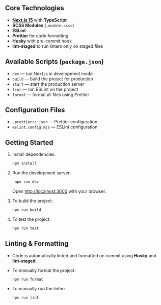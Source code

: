 ## Core Technologies

- **[Next.js 15](https://nextjs.org)** with **TypeScript**
- **SCSS Modules** (`.module.scss`)
- **ESLint**
- **Prettier** for code formatting
- **Husky** with pre-commit hook
- **lint-staged** to run linters only on staged files

## Available Scripts (`package.json`)

- `dev` — run Next.js in development mode
- `build` — build the project for production
- `start` — start the production server
- `lint` — run ESLint on the project
- `format` — format all files using Prettier

## Configuration Files

- `.prettierrc.json` — Prettier configuration
- `eslint.config.mjs` — ESLint configuration

## Getting Started

1. Install dependencies:

   ```bash
   npm install
   ```

2. Run the development server:

   ```bash
    npm run dev
   ```

   Open [http://localhost:3000](http://localhost:3000) with your browser.

3. To build the project:

   ```bash
   npm run build
   ```

4. To test the project:

   ```bash
   npm run test
   ```

## Linting & Formatting

- Code is automatically linted and formatted on commit using **Husky** and **lint-staged**.
- To manually format the project:

  ```bash
  npm run format
  ```

- To manually run the linter:
  ```bash
  npm run lint
  ```

